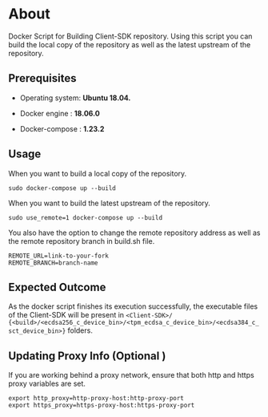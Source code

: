 # About

Docker Script for Building Client-SDK repository. Using this script you can build the local copy of the repository as well as the latest upstream of the repository.

## Prerequisites

- Operating system: **Ubuntu 18.04.**

- Docker engine : **18.06.0**

- Docker-compose : **1.23.2**



## Usage

When you want to build a local copy of the repository.

``` sudo docker-compose up --build ```

When you want to build the latest upstream of the repository.

``` sudo use_remote=1 docker-compose up --build ```

You also have the option to change the remote repository address as well as the remote repository branch in build.sh file.

    REMOTE_URL=link-to-your-fork
    REMOTE_BRANCH=branch-name

## Expected Outcome
As the docker script finishes its execution successfully, the executable files of the Client-SDK will be present in ```<Client-SDK>/ {<build>/<ecdsa256_c_device_bin>/<tpm_ecdsa_c_device_bin>/<ecdsa384_c_sct_device_bin>}``` folders.

## Updating Proxy Info (Optional )
If you are working behind a proxy network, ensure that both http and https proxy variables are set.

    export http_proxy=http-proxy-host:http-proxy-port
    export https_proxy=https-proxy-host:https-proxy-port
